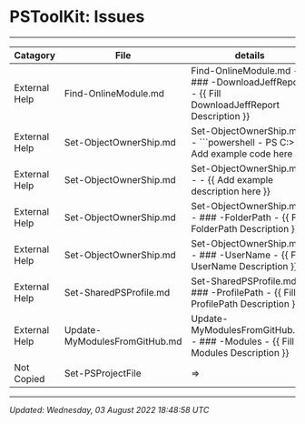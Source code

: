 ﻿# PSToolKit: Issues

---

| Catagory      | File                          | details                                                                                    |
| ------------- | ----------------------------- | ------------------------------------------------------------------------------------------ |
| External Help | Find-OnlineModule.md          | Find-OnlineModule.md - ### -DownloadJeffReport - {{ Fill DownloadJeffReport Description }} |
| External Help | Set-ObjectOwnerShip.md        | Set-ObjectOwnerShip.md - ```powershell - PS C:\> {{ Add example code here }}               |
| External Help | Set-ObjectOwnerShip.md        | Set-ObjectOwnerShip.md -  - {{ Add example description here }}                             |
| External Help | Set-ObjectOwnerShip.md        | Set-ObjectOwnerShip.md - ### -FolderPath - {{ Fill FolderPath Description }}               |
| External Help | Set-ObjectOwnerShip.md        | Set-ObjectOwnerShip.md - ### -UserName - {{ Fill UserName Description }}                   |
| External Help | Set-SharedPSProfile.md        | Set-SharedPSProfile.md - ### -ProfilePath - {{ Fill ProfilePath Description }}             |
| External Help | Update-MyModulesFromGitHub.md | Update-MyModulesFromGitHub.md - ### -Modules - {{ Fill Modules Description }}              |
| Not Copied    | Set-PSProjectFile             | =>                                                                                         |

---

*Updated: Wednesday, 03 August 2022 18:48:58 UTC*

